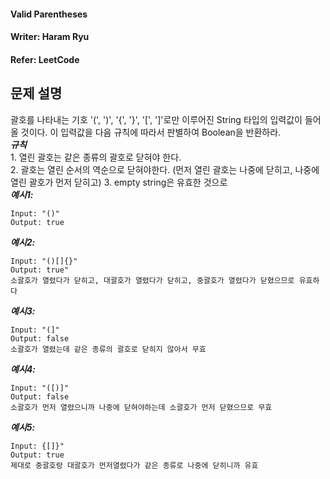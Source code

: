 #### Valid Parentheses 
#### Writer: Haram Ryu
#### Refer: LeetCode

## 문제 설명
괄호를 나타내는 기호 '(', ')', '{', '}', '[', ']'로만 이루어진 String 타입의 입력값이 들어올 것이다. 이 입력값을 다음 규칙에 따라서 판별하여 Boolean을 반환하라.  
***규칙***  
    1. 열린 괄호는 같은 종류의 괄호로 닫혀야 한다.  
    2. 괄호는 열린 순서의 역순으로 닫혀야한다. (먼저 열린 괄호는 나중에 닫히고, 나중에 열린 괄호가 먼저 닫히고)
    3. empty string은 유효한 것으로  
***예시1:***  
```
Input: "()"
Output: true
```
***예시2:***
```
Input: "()[]{}"
Output: true"
소괄호가 열렸다가 닫히고, 대괄호가 열렸다가 닫히고, 중괄호가 열렸다가 닫혔으므로 유효하다
```
***예시3:***
```
Input: "(]"
Output: false
소괄호가 열렸는데 같은 종류의 괄호로 닫히지 않아서 무효
```
***예시4:***
```
Input: "([)]"
Output: false
소괄호가 먼저 열렸으니까 나중에 닫혀야하는데 소괄호가 먼저 닫혔으므로 무효
```
***예시5:***
```
Input: {[]}"
Output: true
제대로 중괄호랑 대괄호가 먼저열렸다가 같은 종류로 나중에 닫히니까 유효
```
